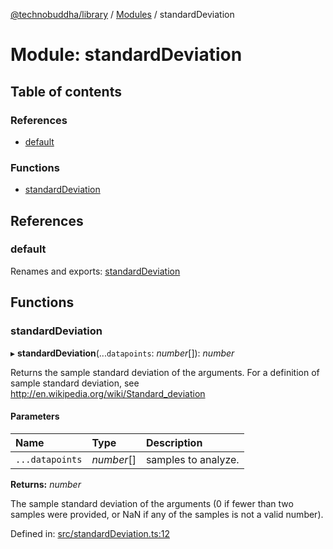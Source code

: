 [@technobuddha/library](../../README.md) / [Modules](../Modules.md) / standardDeviation

# Module: standardDeviation

## Table of contents

### References

- [default](standarddeviation.md#default)

### Functions

- [standardDeviation](standarddeviation.md#standarddeviation)

## References

### default

Renames and exports: [standardDeviation](standarddeviation.md#standarddeviation)

## Functions

### standardDeviation

▸ **standardDeviation**(...`datapoints`: *number*[]): *number*

Returns the sample standard deviation of the arguments.  For a definition of
sample standard deviation, see http://en.wikipedia.org/wiki/Standard_deviation

#### Parameters

| Name | Type | Description |
| :------ | :------ | :------ |
| `...datapoints` | *number*[] | samples to analyze. |

**Returns:** *number*

The sample standard deviation of the arguments (0 if fewer
than two samples were provided, or NaN if any of the samples is
not a valid number).

Defined in: [src/standardDeviation.ts:12](https://github.com/technobuddha/hill.software/blob/693f679/packages/library/src/standardDeviation.ts#L12)
